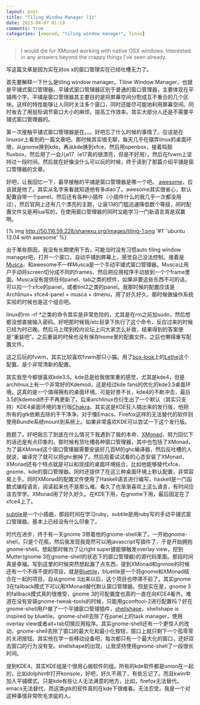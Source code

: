 ```yaml
---
layout: post
title: "Tiling Window Manager (1)"
date: 2013-04-07 01:19
comments: true
categories: [xmonad, "tiling window manager", linux]
---
```


<div class='begin-indent2em' filter='p:not(:has(a.fancybox :first-child))'></div>

>I would die for XMonad working with native OSX windows. Interested in any answers beyond the crappy things I've seen already.

写这篇文章是因为实在对os x的窗口管理实在已经吐槽无力了。

首先要解释一下什么是tiling window manager。Tiline Window Manager，也就是平铺式窗口管理器。平铺式窗口管理器区别于普通的窗口管理器，主要体现在平铺两个字。平铺是窗口管理器其主要目的是将屏幕空间分割成互不重合的几个区块。这样的特性能够让人同时关注多个窗口，同时还能尽可能地利用屏幕空间。同时省去了用鼠标调节窗口大小的麻烦，提高工作效率。其实大部分人还是不需要平铺式窗口管理器的。

第一次接触平铺式窗口管理器是在。。。好吧忘了什么时候的事情了。应该是在linuxsir上看到的一篇文章吧。那时候其实很无聊，每天几乎在摆弄linux的桌面环境，从gnome换到kde，再从kde换到xfce，然后用openbox，接着捣鼓fluxbox，然后用了一会儿e17（e17真的很漂亮，但是不好用），然后在fvwm上坚持过一段时间。然后就在好像没什么可以玩的时候，终于读到了那篇介绍平铺是窗口管理器的文章。

好吧，让我回忆一下，最早接触的平铺是窗口管理器是哪一个吧。
[awesome](http://awesome.naquadah.org/)，应该就是他了。其实从名字来看就知道他有多diao了。awesome其实很省心，默认配置自带一个panel，然后还有各种小插件（小插件什么的我几乎一次都没用过），然后官网上还有几个漂亮的主题，让装13的门槛迅速降低数个等级，同时配置文件又是用lua写的，在使用窗口管理器的同时又能学习一门新语言真是双赢啊。

{% img http://50.116.59.228/shanexu.org/images/tiling-1.png '#1' 'ubuntu 13.04 with awesome' %}

出于某些原因，我没有长期使用下去，可能当时没有习惯auto tiling window manager吧，打开一个窗口，自动平铺到屏幕上，感觉自己没法控制。接着是[Musca](http://aerosuidae.net/musca.html)，和awesome不一样Musca是一个手动平铺式窗口管理器。Musca让用户手动将screen切分成不同的frames，然后把应用程序手动放到一个个frame里面。Musca没有提供任何panel、tab之类的控件，如果非要这些东西不可的话，可以拉一个xfce的panel，或者tint2之类的panel。我那时候的配置应该是Archlinux+ xfce4-panel + musca + dmenu，用了好久好久，那时候做操作系统实验的时候也是这个组合吧。

linux的rm -rf *之类的命令其实是非常危险的，尤其是在rm之前加sudo，然后想都没想直接输入密码。好吧那时候我/etc目录下执行了这个命令，反应过来的时候已经为时已晚。然后马上爬到校内论坛上问大家怎么补救，结果得到的答案便是“重装吧”。之后重装的时候也没有保存home里的配置文件。之后也懒得重写配置文件。

这之后玩的fvwm，其实比较喜欢fvwm那只小猫。用了[box-look](http://box-look.org)上的[Lethe](http://box-look.org/content/show.php/Lethe?content=91022)这个配置。是个非常清新的配置。

其实我至今都很喜欢kde3.5。kde总是给我很笨重的感觉，尤其是kde4，但是archlinux上有一个非常好的Kdemod，这是经过kde fans的优化的kde3.5桌面环境。这真的是一个值得拥有的桌面环境。可是好景不长，kde4的不断冲击，最后3.5的kdemod终于不再更新了。后来archlinux也衍生出了一个默认（其实只支持）KDE4桌面环境的发行版[Chakra](http://www.chakra-project.org)。其实这是KDE狂人搞出来的发行版，他把所有的gtk依赖去除的干干净净。对于像Emacs、Firefox这样的无法替代的软件则使用Bundle系统mount到系统上。如果非常喜欢KDE可以尝试一下这个发行版。

跑题了。好吧我忘了到底在什么情况下我遇到了我的本命，[XMonad](http://xmonad.org)，努力回忆下的话还是有点印象的。那时候有货吐槽各种窗口管理器，其中也包括了XMonad，为了装XMonad这个窗口管理器需要安装好几百M的ghc编译器，然后反吐槽的人就说，编译完了就可以把ghc删掉了。然后抱着试试看的心态安装了XMonad，XMonad还有个特点就是可以和现成的桌面环境结合，比如他能够替代xfce、gnome、kde的窗口管理器。同时还提供了在这三种桌面环境上默认配置，非常容易上手。同时XMonad的配置文件使用了Haskell语言进行编写，haskell是一门函数式编程语言，阅读起来也不是那么难。看久了也渐渐喜欢上这么语言，有时间应该去学学。XMonad用了好久好久。在KDE下用，在gnome下用，最后固定在了xfce4上了。

[subtile](http://subtile.subforge.org)是一个小插曲，那段时间在学习ruby，subtile是用ruby写的手动平铺式窗口管理器。基本上已经没有什么印象了。

时代在进步，终于有一天gnome 3带着他的gnome-shell来了。一开始gnome-shell，只是个花瓶，然后我发现我竟然可以用javascript写插件了，于是开始拥抱gnome-shell。想起那时候为了让right super键能够触发overlay view，挖到Mutter(gnome 3在gnome-shell的状态下的窗口管理器)的源代码里面。那段时间真是幸福。写到这里的时候突然想起漏了点东西，提到XMonad和gnmoe的时候还有一个不得不提的项目，就是[Bluetile](http://www.bluetile.org/)，bluetile是一个将gnome和XMonad结合在一起的项目。自从gnome 3出来以后，这个项目也停滞不前了。其实gnome 3在fallback模式下可以用XMonad替代默认窗口管理器。但是实在是，gnome 3的fallback模式真的很难受，gnome 3的可配置度也真的一直在向KDE4看齐。难道在没有安装gnome-tweak-tools的时候，只能用gconftool-2进行配置吗？好在gnome-shell用户做了一个平铺窗口管理插件，[shellshape](http://gfxmonk.net/shellshape/)，shellshape is inspired by bluetile。gnome-shell去除了在panel上的task manager，使用overlay view或者alt+tab切换应用程序。其实gnome-shell还有一个更惊人的改动，gnome-shell去除了窗口的最大化和最小化按钮，窗口上就只剩下一个孤零零的关闭按钮。其实他在学一些移动设备吧，每次都只有一个最大化的窗口，还好双击窗口的行为没有变。shellshape的出现，让我坚持使用gnome-shell了一段很长时间。

提到KDE4，其实KDE组是个很用心做软件的组。所有的kde软件都是union在一起的，比如dolphin中打开konsole，好吧，好久不用了，有些忘记了。而且kwin中加入平铺模式。只是kde有些让人无法满意的地方，比如，firefox无法替代，emacs无法替代，而这类gtk的软件真的在kde下很难看。无法忍受。我是一个对这种事情非常吹毛求疵的人。

